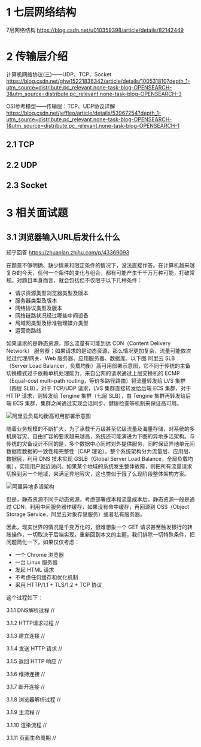 # 1 七层网络结构

7层网络结构    https://blog.csdn.net/u010359398/article/details/82142449



# 2 传输层介绍

计算机网络协议(三)——UDP、TCP、Socket      https://blog.csdn.net/ghw15221836342/article/details/100531810?depth_1-utm_source=distribute.pc_relevant.none-task-blog-OPENSEARCH-3&utm_source=distribute.pc_relevant.none-task-blog-OPENSEARCH-3



OSI参考模型——传输层：TCP、UDP协议详解     https://blog.csdn.net/jeffleo/article/details/53967254?depth_1-utm_source=distribute.pc_relevant.none-task-blog-OPENSEARCH-1&utm_source=distribute.pc_relevant.none-task-blog-OPENSEARCH-1





## 2.1 TCP



## 2.2 UDP



## 2.3 Socket



# 3 相关面试题

## 3.1 浏览器输入URL后发什么什么

知乎回答  https://zhuanlan.zhihu.com/p/43369093

在题意不够明确、缺少情景和限定条件的情况下，没法直接作答。在计算机越来越复杂的今天，任何一个条件的变化与组合，都有可能产生千千万万种可能，打破常规。对题目本身而言，就会包括但不仅限于以下几种条件：

* 请求资源类型浏览器类型及版本
* 服务器类型及版本
* 网络协议类型及版本
* 网络链路状况经过哪些中间设备
* 局域网类型及标准物理媒介类型
* 运营商路线

如果请求的是静态资源，那么流量有可能到达 CDN（Content Delivery Network） 服务器；如果请求的是动态资源，那么情况更加复杂，流量可能依次经过代理/网关、Web 服务器、应用服务器、数据库。以下图 阿里云 SLB（Server Load Balancer，负载均衡）高可用部署示意图，它不同于传统的主备切换模式过于依赖单机处理能力，来自公网的请求通过上层交换机的 ECMP（Equal-cost multi-path routing，等价多路径路由）将流量转发给 LVS 集群（四层 SLB），对于 TCP/UDP 请求，LVS 集群直接转发给后端 ECS 集群，对于 HTTP 请求，则转发给 Tengine 集群（七层 SLB），由 Tengine 集群再转发给后端 ECS 集群，集群之间通过实现会话同步、健康检查等机制来保证高可用。

![阿里云负载均衡高可用部署示意图](https://pic1.zhimg.com/80/v2-e2050d15f42336e205122dd51a803230_720w.jpg)

随着业务规模的不断扩大，为了承载千万级甚至亿级流量及海量存储，对系统的多机房容灾、自由扩容的要求越来越高，系统还可能演进为下图的异地多活架构。与传统的灾备设计不同的是，多个数据中心同时对外提供服务，同时保证异地单元间数据库数据的一致性和完整性（CAP 理论）。整个系统架构分为流量层、应用层、数据层，利用 DNS 技术实现 GSLB（Global Server Load Balance，全局负载均衡），实现用户就近访问。如果某个地域的系统发生整体故障，则把所有流量请求切换到另一个地域，来满足异地容灾，这也类似于饿了么现阶段整体架构方案。

![阿里异地多活架构](https://pic3.zhimg.com/80/v2-c7887070dd99ffeb0ea8bf1eb7e58642_720w.jpg)

但是，静态资源不同于动态资源，考虑部署成本和流量成本后，静态资源一般是通过 CDN，利用中间服务器作缓存，如果没有命中缓存，再回源到 OSS（Object Storage Service，阿里云对象存储服务）或者私有服务器。

因此，现实世界的情况是千变万化的，很难想象一个 GET 请求甚至触发银行的转账操作，一切取决于后端实现。重新回到本文的主题，我们排除一切特殊条件，把问题简化一下，如果仅仅考虑：

* 一个 Chrome 浏览器
* 一台 Linux 服务器
* 发起 HTML 请求
* 不考虑任何缓存和优化机制
* 采用 HTTP/1.1 + TLS/1.2 + TCP 协议

这个过程如下：

3.1.1 DNS解析过程
//


3.1.2 HTTP请求过程
//




3.1.3 建立连接
//


3.1.4 发送 HTTP 请求
//



3.1.5 返回 HTTP 响应
//



3.1.6 维持连接
//

3.1.7 断开连接
//


3.1.8 浏览器解析过程
//


3.1.9 主流程
//



3.1.10 渲染流程
//


3.1.11 页面生命周期
//






